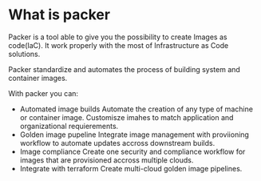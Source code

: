 # What is packer

Packer is a tool able to give you the possibility to create Images as code(IaC). It work properly with the most of Infrastructure as Code solutions.

Packer standardize and automates the process of building system and container images.

With packer you can:
- Automated image builds
    Automate the creation of any type of machine or container image. Customisze imahes to match application and organizational requierements.
- Golden image pupeline
    Integrate image management with proviioning workflow to automate updates accross downstream builds.
- Image compliance
    Create one security and compliance workflow for images that are provisioned accross multiple clouds.
- Integrate with terraform
    Create multi-cloud golden image pipelines.